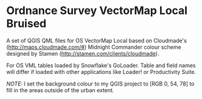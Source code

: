 Ordnance Survey VectorMap Local Bruised
=======================================

A set of QGIS QML files for OS VectorMap Local based on Cloudmade's (http://maps.cloudmade.com/#) Midnight Commander colour scheme designed by Stamen (http://stamen.com/clients/cloudmade).

For OS VML tables loaded by Snowflake's GoLoader. Table and field names will differ if loaded with other applications like Loader! or Productivity Suite.

*NOTE:* I set the background colour to my QGIS project to [RGB 0, 54, 78] to fill in the areas outside of the urban extent.

